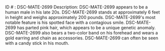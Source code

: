 ID # : DSC-MATE-2699
Description: DSC-MATE-2699 appears to be a human male in his late 20s. DSC-MATE-2699 stands at approximately 6 feet in height and weighs approximately 200 pounds. DSC-MATE-2699's most notable feature is his spotted face with a contagious smile. DSC-MATE-2699 has parted pink hair, which appears to be a unique genetic anomaly. DSC-MATE-2699 also bears a two-color band on his forehead and wears a gold earring and chain as accessories. DSC-MATE-2699 can often be seen with a candy stick in his mouth.